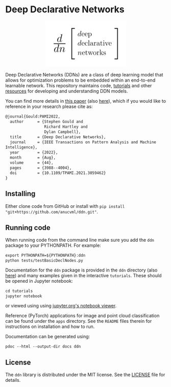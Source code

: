 # Deep Declarative Networks

<p align="center"><img src="./ddnlogo.png" alt="app-screen" width="50%"/></p>

Deep Declarative Networks (DDNs) are a class of deep learning model that allows for optimization problems
to be embedded within an end-to-end learnable network. This repository maintains code,
[tutorials](https://nbviewer.jupyter.org/github/anucvml/ddn/tree/master/tutorials/) and other
[resources](https://github.com/anucvml/ddn/wiki/Resources) for developing and understanding DDN models.

You can find more details in [this paper](https://ieeexplore.ieee.org/document/9355027) (also [here](https://arxiv.org/abs/1909.04866)),
which if you would like to reference in your research please cite as:

```
@journal{Gould:PAMI2022,
  author      = {Stephen Gould and
                 Richard Hartley and
                 Dylan Campbell},
  title       = {Deep Declarative Networks},
  journal     = {IEEE Transactions on Pattern Analysis and Machine Intelligence}, 
  year        = {2022},
  month       = {Aug},
  volume      = {44},
  pages       = {3988--4004},
  doi         = {10.1109/TPAMI.2021.3059462}
}
```

## Installing

Either clone code from GitHub or install with `pip install "git+https://github.com/anucvml/ddn.git"`.

## Running code

When running code from the command line make sure you add the `ddn` package to your PYTHONPATH. For example:

```
export PYTHONPATH=${PYTHONPATH}:ddn
python tests/testBasicDeclNodes.py
```

Documentation for the `ddn` package is provided in the `ddn` directory (also [here](https://htmlpreview.github.io/?https://github.com/anucvml/ddn/blob/master/docs/ddn/index.html)) and many examples given in the interactive `tutorials`.
These should be opened in Jupyter notebook:

```
cd tutorials
jupyter notebook
```

or viewed using using [jupyter.org's notebook viewer](https://nbviewer.jupyter.org/github/anucvml/ddn/tree/master/tutorials/).

Reference (PyTorch) applications for image and point cloud classification can be found under the `apps`
directory. See the `README` files therein for instructions on installation and how to run.

Documentation can be generated using:
```
pdoc --html --output-dir docs ddn
```

## License

The `ddn` library is distributed under the MIT license. See the [LICENSE](LICENSE) file for details.
